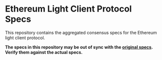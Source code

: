 # Ethereum Light Client Protocol Specs
This repository contains the aggregated consensus specs for the Ethereum light client protocol.

**The specs in this repository may be out of sync with the [original specs](https://github.com/ethereum/consensus-specs/tree/dev/specs). Verify them against the actual specs.**
